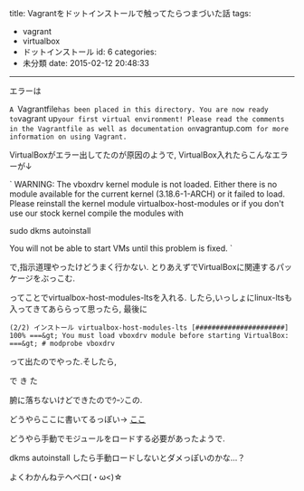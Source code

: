 title: Vagrantをドットインストールで触ってたらつまづいた話
tags:
  - vagrant
  - virtualbox
  - ドットインストール
id: 6
categories:
  - 未分類
date: 2015-02-12 20:48:33
---

エラーは

`A `Vagrantfile` has been placed in this directory. You are now
ready to `vagrant up` your first virtual environment! Please read
the comments in the Vagrantfile as well as documentation on
`vagrantup.com` for more information on using Vagrant.`
<!--more-->

VirtualBoxがエラー出してたのが原因のようで,
VirtualBox入れたらこんなエラーが↓

`
WARNING: The vboxdrv kernel module is not loaded. Either there is no module
available for the current kernel (3.18.6-1-ARCH) or it failed to
load. Please reinstall the kernel module virtualbox-host-modules or
if you don't use our stock kernel compile the modules with

sudo dkms autoinstall

You will not be able to start VMs until this problem is fixed.
`

で,指示道理やったけどうまく行かない.
とりあえずでVirtualBoxに関連するパッケージをぶっこむ.

ってことでvirtualbox-host-modules-ltsを入れる.
したら,いっしょにlinux-ltsも入ってきてあららって思ったら,
最後に

`(2/2) インストール virtualbox-host-modules-lts [######################] 100%
===&gt; You must load vboxdrv module before starting VirtualBox:
===&gt; # modprobe vboxdrv
`

って出たのでやった.そしたら,

で き た

腑に落ちないけどできたのでｳｰﾝこの.

どうやらここに書いてるっぽい→ [ここ](https://wiki.archlinux.org/index.php/VirtualBox_%28%E6%97%A5%E6%9C%AC%E8%AA%9E%29#.E3.82.AB.E3.83.BC.E3.83.8D.E3.83.AB.E3.83.A2.E3.82.B8.E3.83.A5.E3.83.BC.E3.83.AB.E3.81.AE.E3.83.AD.E3.83.BC.E3.83.89 "ArchWiki")

どうやら手動でモジュールをロードする必要があったようで.

dkms autoinstall したら手動ロードしないとダメっぽいのかな...？

よくわかんねテヘペロ(・ω<)☆
